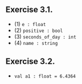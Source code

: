 ## Exercise 3.1.
- (1) `e : float`
- (2) `positive : bool`
- (3) `seconds_of_day : int`
- (4) `name : string`

## Exercise 3.2.
- `val a1 : float = 6.4364`
